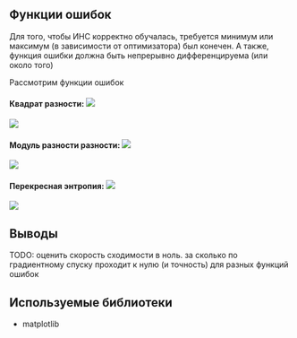## Функции ошибок

Для того, чтобы ИНС корректно обучалась, требуется минимум или максимум (в зависимости от оптимизатора) был конечен.
А также, функция ошибки должна быть непрерывно дифференцируема (или около того)

Рассмотрим функции ошибок

#### Квадрат разности: <img src="https://latex.codecogs.com/svg.latex?e=(x-y)^2"/>

![](log/squaredDiff.gif)<br>


#### Модуль разности разности: <img src="https://latex.codecogs.com/svg.latex?e=|x-y|"/>

![](log/absDiff.gif)<br>


#### Перекресная энтропия: <img src="https://latex.codecogs.com/svg.latex?e=-X*log(Y)"/>

![](log/squaredEntropy.gif)<br>

## Выводы
TODO: оценить скорость сходимости в ноль. за сколько по градиентному спуску проходит к нулю (и точность) для разных функций ошибок 


## Используемые библиотеки 
    
 - matplotlib
